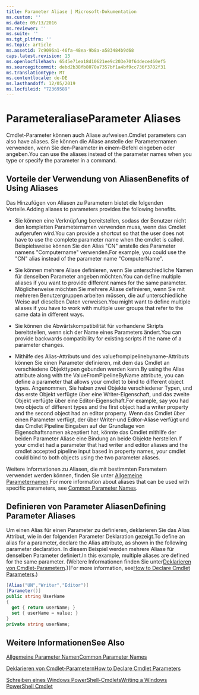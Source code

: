 ```yaml
---
title: Parameter Aliase | Microsoft-Dokumentation
ms.custom: ''
ms.date: 09/13/2016
ms.reviewer: ''
ms.suite: ''
ms.tgt_pltfrm: ''
ms.topic: article
ms.assetid: 7c9096a1-46fa-48ea-9b8a-a583484b9d68
caps.latest.revision: 13
ms.openlocfilehash: 6545e71ea18d10621ee9c203e70f64dece460ef5
ms.sourcegitcommit: debd2b38fb8070a7357bf1a4bf9cc736f3702f31
ms.translationtype: MT
ms.contentlocale: de-DE
ms.lasthandoff: 12/05/2019
ms.locfileid: "72369589"
---
```

# <a name="parameter-aliases"></a><span data-ttu-id="d5dab-102">Parameteraliase</span><span class="sxs-lookup"><span data-stu-id="d5dab-102">Parameter Aliases</span></span>

<span data-ttu-id="d5dab-103">Cmdlet-Parameter können auch Aliase aufweisen.</span><span class="sxs-lookup"><span data-stu-id="d5dab-103">Cmdlet parameters can also have aliases.</span></span> <span data-ttu-id="d5dab-104">Sie können die Aliase anstelle der Parameternamen verwenden, wenn Sie den-Parameter in einem-Befehl eingeben oder angeben.</span><span class="sxs-lookup"><span data-stu-id="d5dab-104">You can use the aliases instead of the parameter names when you type or specify the parameter in a command.</span></span>

## <a name="benefits-of-using-aliases"></a><span data-ttu-id="d5dab-105">Vorteile der Verwendung von Aliasen</span><span class="sxs-lookup"><span data-stu-id="d5dab-105">Benefits of Using Aliases</span></span>

<span data-ttu-id="d5dab-106">Das Hinzufügen von Aliasen zu Parametern bietet die folgenden Vorteile.</span><span class="sxs-lookup"><span data-stu-id="d5dab-106">Adding aliases to parameters provides the following benefits.</span></span>

- <span data-ttu-id="d5dab-107">Sie können eine Verknüpfung bereitstellen, sodass der Benutzer nicht den kompletten Parameternamen verwenden muss, wenn das Cmdlet aufgerufen wird.</span><span class="sxs-lookup"><span data-stu-id="d5dab-107">You can provide a shortcut so that the user does not have to use the complete parameter name when the cmdlet is called.</span></span> <span data-ttu-id="d5dab-108">Beispielsweise können Sie den Alias "CN" anstelle des Parameter namens "Computername" verwenden.</span><span class="sxs-lookup"><span data-stu-id="d5dab-108">For example, you could use the "CN" alias instead of the parameter name "ComputerName".</span></span>

- <span data-ttu-id="d5dab-109">Sie können mehrere Aliase definieren, wenn Sie unterschiedliche Namen für denselben Parameter angeben möchten.</span><span class="sxs-lookup"><span data-stu-id="d5dab-109">You can define multiple aliases if you want to provide different names for the same parameter.</span></span> <span data-ttu-id="d5dab-110">Möglicherweise möchten Sie mehrere Aliase definieren, wenn Sie mit mehreren Benutzergruppen arbeiten müssen, die auf unterschiedliche Weise auf dieselben Daten verweisen.</span><span class="sxs-lookup"><span data-stu-id="d5dab-110">You might want to define multiple aliases if you have to work with multiple user groups that refer to the same data in different ways.</span></span>

- <span data-ttu-id="d5dab-111">Sie können die Abwärtskompatibilität für vorhandene Skripts bereitstellen, wenn sich der Name eines Parameters ändert.</span><span class="sxs-lookup"><span data-stu-id="d5dab-111">You can provide backwards compatibility for existing scripts if the name of a parameter changes.</span></span>

- <span data-ttu-id="d5dab-112">Mithilfe des Alias-Attributs und des valuefrompipelinebyname-Attributs können Sie einen Parameter definieren, mit dem das Cmdlet an verschiedene Objekttypen gebunden werden kann.</span><span class="sxs-lookup"><span data-stu-id="d5dab-112">By using the Alias attribute along with the ValueFromPipelineByName attribute, you can define a parameter that allows your cmdlet to bind to different object types.</span></span> <span data-ttu-id="d5dab-113">Angenommen, Sie haben zwei Objekte verschiedener Typen, und das erste Objekt verfügte über eine Writer-Eigenschaft, und das zweite Objekt verfügte über eine Editor-Eigenschaft.</span><span class="sxs-lookup"><span data-stu-id="d5dab-113">For example, say you had two objects of different types and the first object had a writer property and the second object had an editor property.</span></span> <span data-ttu-id="d5dab-114">Wenn das Cmdlet über einen Parameter verfügt, der über Writer-und Editor-Aliase verfügt und das Cmdlet Pipeline Eingaben auf der Grundlage von Eigenschaftsnamen akzeptiert hat, könnte das Cmdlet mithilfe der beiden Parameter Aliase eine Bindung an beide Objekte herstellen.</span><span class="sxs-lookup"><span data-stu-id="d5dab-114">If your cmdlet had a parameter that had writer and editor aliases and the cmdlet accepted pipeline input based in property names, your cmdlet could bind to both objects using the two parameter aliases.</span></span>

<span data-ttu-id="d5dab-115">Weitere Informationen zu Aliasen, die mit bestimmten Parametern verwendet werden können, finden Sie unter [Allgemeine Parameternamen](./common-parameter-names.md).</span><span class="sxs-lookup"><span data-stu-id="d5dab-115">For more information about aliases that can be used with specific parameters, see [Common Parameter Names](./common-parameter-names.md).</span></span>

## <a name="defining-parameter-aliases"></a><span data-ttu-id="d5dab-116">Definieren von Parameter Aliasen</span><span class="sxs-lookup"><span data-stu-id="d5dab-116">Defining Parameter Aliases</span></span>

<span data-ttu-id="d5dab-117">Um einen Alias für einen Parameter zu definieren, deklarieren Sie das Alias Attribut, wie in der folgenden Parameter Deklaration gezeigt.</span><span class="sxs-lookup"><span data-stu-id="d5dab-117">To define an alias for a parameter, declare the Alias attribute, as shown in the following parameter declaration.</span></span> <span data-ttu-id="d5dab-118">In diesem Beispiel werden mehrere Aliase für denselben Parameter definiert.</span><span class="sxs-lookup"><span data-stu-id="d5dab-118">In this example, multiple aliases are defined for the same parameter.</span></span> <span data-ttu-id="d5dab-119">(Weitere Informationen finden Sie unter[Deklarieren von Cmdlet-Parametern](./how-to-declare-cmdlet-parameters.md).)</span><span class="sxs-lookup"><span data-stu-id="d5dab-119">(For more information, see[How to Declare Cmdlet Parameters](./how-to-declare-cmdlet-parameters.md).)</span></span>

```csharp
[Alias("UN","Writer","Editor")]
[Parameter()]
public string UserName
{
  get { return userName; }
  set { userName = value; }
}
private string userName;
```

## <a name="see-also"></a><span data-ttu-id="d5dab-120">Weitere Informationen</span><span class="sxs-lookup"><span data-stu-id="d5dab-120">See Also</span></span>

[<span data-ttu-id="d5dab-121">Allgemeine Parameter Namen</span><span class="sxs-lookup"><span data-stu-id="d5dab-121">Common Parameter Names</span></span>](./common-parameter-names.md)

[<span data-ttu-id="d5dab-122">Deklarieren von Cmdlet-Parametern</span><span class="sxs-lookup"><span data-stu-id="d5dab-122">How to Declare Cmdlet Parameters</span></span>](./how-to-declare-cmdlet-parameters.md)

[<span data-ttu-id="d5dab-123">Schreiben eines Windows PowerShell-Cmdlets</span><span class="sxs-lookup"><span data-stu-id="d5dab-123">Writing a Windows PowerShell Cmdlet</span></span>](./writing-a-windows-powershell-cmdlet.md)

